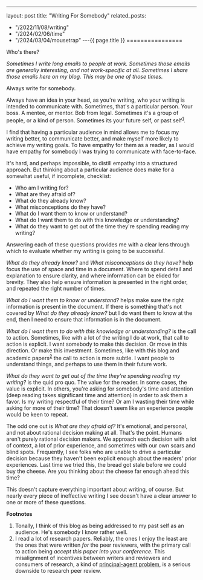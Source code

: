 ---
layout: post
title: "Writing For Somebody"
related_posts:
  - "/2022/11/08/writing"
  - "/2024/02/06/time"
  - "/2024/03/04/mousetrap"
---{{ page.title }}
================

<p class="meta">Who's there?</p>

*Sometimes I write long emails to people at work. Sometimes those emails are generally interesting, and not work-specific at all. Sometimes I share those emails here on my blog. This may be one of those times.*

Always write for somebody.

Always have an idea in your head, as you're writing, who your writing is intended to communicate with. Sometimes, that's a particular person. Your boss. A mentee, or mentor. Bob from legal. Sometimes it's a group of people, or a kind of person. Sometimes its your future self, or past self<sup>[1](#foot1)</sup>.

I find that having a particular audience in mind allows me to focus my writing better, to communicate better, and make myself more likely to achieve my writing goals. To have empathy for them as a reader, as I would have empathy for somebody I was trying to communicate with face-to-face.

It's hard, and perhaps impossible, to distill empathy into a structured approach. But thinking about a particular audience does make for a somewhat useful, if incomplete, checklist:

* Who am I writing for?
* What are they afraid of?
* What do they already know?
* What misconceptions do they have?
* What do I want them to know or understand?
* What do I want them to do with this knowledge or understanding?
* What do they want to get out of the time they're spending reading my writing?

Answering each of these questions provides me with a clear lens through which to evaluate whether my writing is going to be successful.

*What do they already know?* and *What misconceptions do they have?* help focus the use of space and time in a document. Where to spend detail and explanation to ensure clarity, and where information can be elided for brevity. They also help ensure information is presented in the right order, and repeated the right number of times.

*What do I want them to know or understand?* helps make sure the right information is present in the document. If there is something that's not covered by *What do they already know?* but I do want them to know at the end, then I need to ensure that information is in the document.

*What do I want them to do with this knowledge or understanding?* is the call to action. Sometimes, like with a lot of the writing I do at work, that call to action is explicit. I want somebody to make this decision. Or move in this direction. Or make this investment. Sometimes, like with this blog and academic papers<sup>[2](#foot2)</sup> the call to action is more subtle. I want people to understand things, and perhaps to use them in their future work.

*What do they want to get out of the time they're spending reading my writing?* is the quid pro quo. The value for the reader. In some cases, the value is explicit. In others, you're asking for somebody's time and attention (deep reading takes significant time and attention) in order to ask them a favor. Is my writing respectful of their time? Or am I wasting their time while asking for more of their time? That doesn't seem like an experience people would be keen to repeat.

The odd one out is *What are they afraid of?* It's emotional, and personal, and not about rational decision making at all. That's the point. Humans aren't purely rational decision makers. We approach each decision with a lot of context, a lot of prior experience, and sometimes with our own scars and blind spots. Frequently, I see folks who are unable to drive a particular decision because they haven't been explicit enough about the readers' prior experiences. Last time we tried this, the bread got stale before we could buy the cheese. Are you thinking about the cheese far enough ahead this time?

This doesn't capture everything important about writing, of course. But nearly every piece of ineffective writing I see doesn't have a clear answer to one or more of these questions.

**Footnotes**

1. <a name="foot1"></a> Tonally, I think of this blog as being addressed to my past self as an audience. He's somebody I know rather well.
2. <a name="foot2"></a> I read a lot of research papers. Reliably, the ones I enjoy the least are the ones that were written *for* the peer reviewers, with the primary call to action being *accept this paper into your conference.* This misalignment of incentives between writers and reviewers and consumers of research, a kind of [principal-agent problem](https://en.wikipedia.org/wiki/Principal%E2%80%93agent_problem), is a serious downside to research peer review.